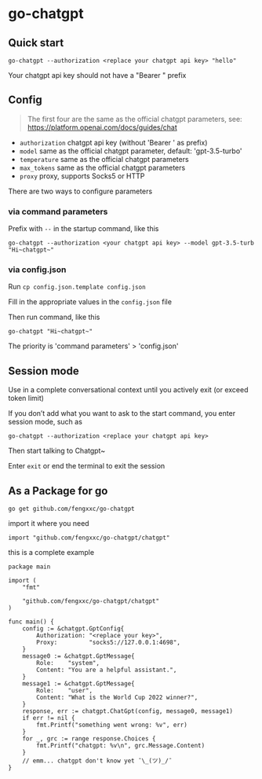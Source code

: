 # go-chatgpt

## Quick start
```
go-chatgpt --authorization <replace your chatgpt api key> "hello"
```
Your chatgpt api key should not have a "Bearer " prefix

## Config
> The first four are the same as the official chatgpt parameters, see: https://platform.openai.com/docs/guides/chat
 - `authorization` chatgpt api key (without 'Bearer ' as prefix)
 - `model` same as the official chatgpt parameter, default: 'gpt-3.5-turbo'
 - `temperature` same as the official chatgpt parameters
 - `max_tokens` same as the official chatgpt parameters
 - `proxy` proxy, supports Socks5 or HTTP
 
There are two ways to configure parameters
### via command parameters
Prefix with `--` in the startup command, like this
```
go-chatgpt --authorization <your chatgpt api key> --model gpt-3.5-turb "Hi~chatgpt~"
```
### via config.json
Run `cp config.json.template config.json`

Fill in the appropriate values in the `config.json` file

Then run command, like this
```
go-chatgpt "Hi~chatgpt~"
```

The priority is 'command parameters' > 'config.json'
## Session mode
Use in a complete conversational context until you actively exit (or exceed token limit)

If you don’t add what you want to ask to the start command, you enter session mode, such as
```
go-chatgpt --authorization <replace your chatgpt api key>
```
Then start talking to Chatgpt~

Enter `exit` or end the terminal to exit the session

## As a Package for go
```
go get github.com/fengxxc/go-chatgpt
```
import it where you need
```golang
import "github.com/fengxxc/go-chatgpt/chatgpt"
```
this is a complete example
```golang
package main

import (
	"fmt"

	"github.com/fengxxc/go-chatgpt/chatgpt"
)

func main() {
	config := &chatgpt.GptConfig{
		Authorization: "<replace your key>",
		Proxy:         "socks5://127.0.0.1:4698",
	}
	message0 := &chatgpt.GptMessage{
		Role:    "system",
		Content: "You are a helpful assistant.",
	}
	message1 := &chatgpt.GptMessage{
		Role:    "user",
		Content: "What is the World Cup 2022 winner?",
	}
	response, err := chatgpt.ChatGpt(config, message0, message1)
	if err != nil {
		fmt.Printf("something went wrong: %v", err)
	}
	for _, grc := range response.Choices {
		fmt.Printf("chatgpt: %v\n", grc.Message.Content)
	}
	// emm... chatgpt don't know yet ¯\_(ツ)_/¯
}
```